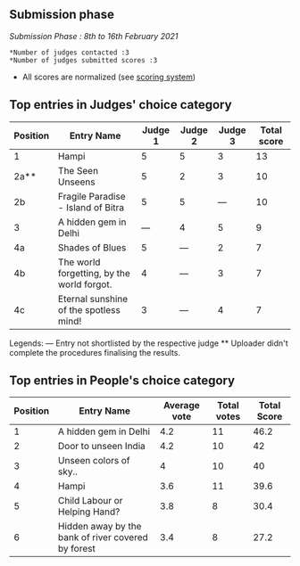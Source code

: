 ## Submission phase
*Submission Phase : 8th to 16th February 2021*

    *Number of judges contacted :3
    *Number of judges submitted scores :3
  
* All scores are normalized (see [scoring system](https://github.com/photography2018/competition/blob/master/scoring.md))

## Top entries in Judges' choice category

|Position	|Entry Name|	Judge 1	| Judge 2	| Judge 3	 |Total score|
|--|--|--|--|--|--|
|1|Hampi|5|5|3|13|
|2a**|The Seen Unseens|5|2|3|10|
|2b|Fragile Paradise - Island of Bitra|5|5|—|10|
|3|A hidden gem in Delhi|—|4|5|9|
|4a|Shades of Blues|5|—|2|7|
|4b|The world forgetting, by the world forgot.|4|—|3|7|
|4c|Eternal sunshine of the spotless mind!|3|—|4|7|

Legends:
 — Entry not shortlisted by the respective judge
** Uploader didn't complete the procedures finalising the results.

## Top entries in People's choice category

|Position	|Entry Name|Average vote|Total votes|Total Score|
|--|--|--|--|--|
|1|A hidden gem in Delhi|4.2|11|46.2|
|2|Door to unseen India|4.2|10|42|
|3|Unseen colors of sky..|4|10|40|
|4|Hampi|3.6|11|39.6|
|5|Child Labour or Helping Hand?|3.8|8|30.4|
|6|Hidden away by the bank of river covered by forest|3.4|8|27.2|
